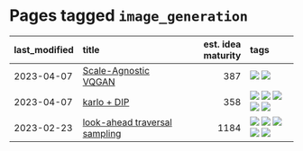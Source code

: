 # Pages tagged `image_generation`

|last_modified|title|est. idea maturity|tags
|:---|:---|---:|:---|
|2023-04-07|[Scale-Agnostic VQGAN](../scale-agnostic_VQGAN.md)|387|[![](https://img.shields.io/badge/tag-experimental-ea1833)](../tags/experimental.md) [![](https://img.shields.io/badge/tag-image_generation-1eefac)](../tags/image_generation.md)|
|2023-04-07|[karlo + DIP](../karlo-dip.md)|358|[![](https://img.shields.io/badge/tag-deepimageprior-6819c6)](../tags/deepimageprior.md) [![](https://img.shields.io/badge/tag-experimental-ea1833)](../tags/experimental.md) [![](https://img.shields.io/badge/tag-image_generation-1eefac)](../tags/image_generation.md) [![](https://img.shields.io/badge/tag-prior-11772b)](../tags/prior.md) [![](https://img.shields.io/badge/tag-wip-12eec5)](../tags/wip.md)|
|2023-02-23|[look-ahead traversal sampling](../look-ahead-traversal-sampling.md)|1184|[![](https://img.shields.io/badge/tag-MCMC-1043a5)](../tags/MCMC.md) [![](https://img.shields.io/badge/tag-animation-35b163)](../tags/animation.md) [![](https://img.shields.io/badge/tag-control-c4fb38)](../tags/control.md) [![](https://img.shields.io/badge/tag-experimental-ea1833)](../tags/experimental.md) [![](https://img.shields.io/badge/tag-image_generation-1eefac)](../tags/image_generation.md)|